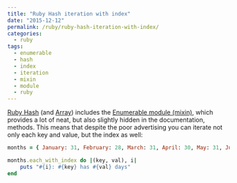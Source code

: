 ```yaml
---
title: "Ruby Hash iteration with index"
date: "2015-12-12"
permalink: /ruby/ruby-hash-iteration-with-index/
categories:
  - ruby
tags:
  - enumerable
  - hash
  - index
  - iteration
  - mixin
  - module
  - ruby
---
```


[Ruby Hash](http://ruby-doc.org/core-2.2.3/Hash.html) (and [Array](http://ruby-doc.org/core-2.2.3/Array.html)) includes the [Enumerable module (mixin)](http://ruby-doc.org/core-2.2.3/Enumerable.html), which provides a lot of neat, but also slightly hidden in the documentation, methods. This means that despite the poor advertising you can iterate not only each key and value, but the index as well:

```ruby
months = { January: 31, February: 28, March: 31, April: 30, May: 31, June: 30, July: 31, August: 31, September: 30, October: 31, November: 30, December: 31 }

months.each_with_index do |(key, val), i|
	puts "#{i}: #{key} has #{val} days"
end
```
